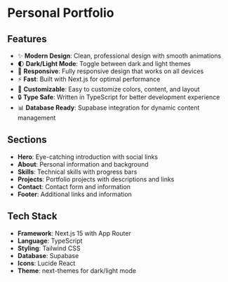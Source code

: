 # Personal Portfolio

## Features

- ✨ **Modern Design**: Clean, professional design with smooth animations
- 🌓 **Dark/Light Mode**: Toggle between dark and light themes
- 📱 **Responsive**: Fully responsive design that works on all devices
- ⚡ **Fast**: Built with Next.js for optimal performance
- 🎨 **Customizable**: Easy to customize colors, content, and layout
- 🔒 **Type Safe**: Written in TypeScript for better development experience
- 📊 **Database Ready**: Supabase integration for dynamic content management

## Sections

- **Hero**: Eye-catching introduction with social links
- **About**: Personal information and background
- **Skills**: Technical skills with progress bars
- **Projects**: Portfolio projects with descriptions and links
- **Contact**: Contact form and information
- **Footer**: Additional links and information

## Tech Stack

- **Framework**: Next.js 15 with App Router
- **Language**: TypeScript
- **Styling**: Tailwind CSS
- **Database**: Supabase
- **Icons**: Lucide React
- **Theme**: next-themes for dark/light mode


